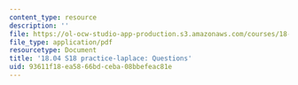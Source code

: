 ```yaml
---
content_type: resource
description: ''
file: https://ol-ocw-studio-app-production.s3.amazonaws.com/courses/18-04-complex-variables-with-applications-spring-2018/93611f18ea5866bdceba08bbefeac81e_MIT18_04S18_practice-laplace.pdf
file_type: application/pdf
resourcetype: Document
title: '18.04 S18 practice-laplace: Questions'
uid: 93611f18-ea58-66bd-ceba-08bbefeac81e
---
```

